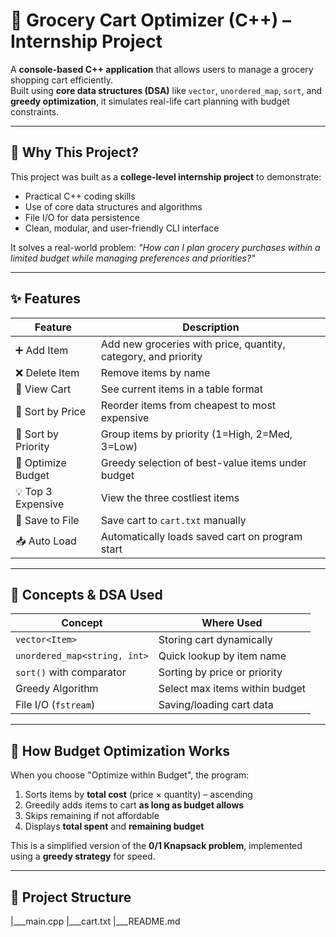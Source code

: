 # 🛒 Grocery Cart Optimizer (C++) – Internship Project

A **console-based C++ application** that allows users to manage a grocery shopping cart efficiently.  
Built using **core data structures (DSA)** like `vector`, `unordered_map`, `sort`, and **greedy optimization**, it simulates real-life cart planning with budget constraints.

---

## 🚀 Why This Project?

This project was built as a **college-level internship project** to demonstrate:
- Practical C++ coding skills
- Use of core data structures and algorithms
- File I/O for data persistence
- Clean, modular, and user-friendly CLI interface

It solves a real-world problem: _"How can I plan grocery purchases within a limited budget while managing preferences and priorities?"_

---

## ✨ Features

| Feature | Description |
|--------|-------------|
| ➕ Add Item | Add new groceries with price, quantity, category, and priority |
| ❌ Delete Item | Remove items by name |
| 📃 View Cart | See current items in a table format |
| 💸 Sort by Price | Reorder items from cheapest to most expensive |
| 🚨 Sort by Priority | Group items by priority (1=High, 2=Med, 3=Low) |
| 🎯 Optimize Budget | Greedy selection of best-value items under budget |
| 💡 Top 3 Expensive | View the three costliest items |
| 💾 Save to File | Save cart to `cart.txt` manually |
| 📥 Auto Load | Automatically loads saved cart on program start |

---

## 🧠 Concepts & DSA Used

| Concept | Where Used |
|--------|-------------|
| `vector<Item>` | Storing cart dynamically |
| `unordered_map<string, int>` | Quick lookup by item name |
| `sort()` with comparator | Sorting by price or priority |
| Greedy Algorithm | Select max items within budget |
| File I/O (`fstream`) | Saving/loading cart data |

---

## 🧮 How Budget Optimization Works

When you choose "Optimize within Budget", the program:

1. Sorts items by **total cost** (price × quantity) – ascending  
2. Greedily adds items to cart **as long as budget allows**  
3. Skips remaining if not affordable  
4. Displays **total spent** and **remaining budget**

This is a simplified version of the **0/1 Knapsack problem**, implemented using a **greedy strategy** for speed.

---

## 📁 Project Structure
  |___main.cpp
  |___cart.txt
  |___README.md

